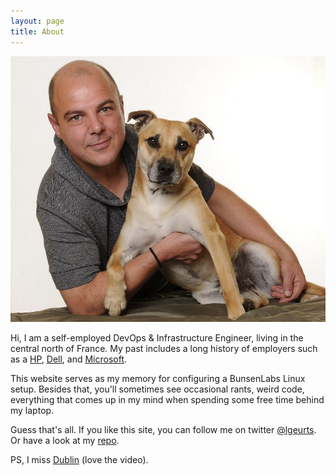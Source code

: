```yaml
---
layout: page
title: About
---
```


![Here I am with my dog Tigger.](/assets/portrait.jpg)

Hi, I am a self-employed DevOps & Infrastructure Engineer, living in the central north of France. 
My past includes a long history of employers such as a [HP](http://https://www.hpe.com/ie/en/home.html), [Dell](http://www.dell.com/learn/us/en/04/premier?c=us&l=en), and [Microsoft](https://support.microsoft.com/en-us/premier).

This website serves as my memory for configuring a BunsenLabs Linux setup. 
Besides that, you'll sometimes see occasional rants, weird code, everything that comes up in my mind when spending some free time behind my laptop.

Guess that's all. If you like this site, you can follow me on twitter [@lgeurts](https://twitter.com/lgeurts). Or have a look at my [repo](https://github.com/lgeurts/lgeurts.github.io).

PS, I miss [Dublin](https://www.youtube.com/watch?v=LV5QYfpKvEE) (love the video). 
